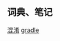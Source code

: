 ## 词典、笔记

[混淆][proguard-rules.md]
[gradle][gradle.md]

[proguard-rules.md]: https://github.com/KnifeStone/Hyena/blob/master/wikis/note/proguard-rules.md
[gradle.md]: https://github.com/KnifeStone/Hyena/blob/master/wikis/note/gradle.md





